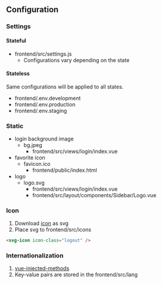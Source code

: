 ## Configuration

### Settings
#### Stateful
* frontend/src/settings.js
  * Configurations vary depending on the state
#### Stateless
Same configurations will be applied to all states. 
* frontend/.env.development
* frontend/.env.production
* frontend/.env.staging

### Static
* login background image
    * bg.jpeg
      * frontend/src/views/login/index.vue
* favorite icon
    * favicon.ico
      * frontend/public/index.html
* logo
  * logo.svg
    * frontend/src/views/login/index.vue
    * frontend/src/layout/components/Sidebar/Logo.vue

### Icon
1. Download [icon](https://www.iconfont.cn/) as svg
2. Place svg to frontend/src/icons
```html
<svg-icon icon-class="logout" />
```

### Internationalization
1. [vue-injected-methods](https://kazupon.github.io/vue-i18n/api/#vue-injected-methods)
2. Key-value pairs are stored in the frontend/src/lang